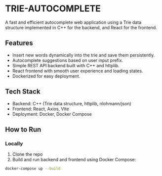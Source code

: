 # TRIE-AUTOCOMPLETE

A fast and efficient autocomplete web application using a Trie data structure implemented in C++ for the backend, and React for the frontend.

## Features

- Insert new words dynamically into the trie and save them persistently.
- Autocomplete suggestions based on user input prefix.
- Simple REST API backend built with C++ and httplib.
- React frontend with smooth user experience and loading states.
- Dockerized for easy deployment.

## Tech Stack

- Backend: C++ (Trie data structure, httplib, nlohmann/json)
- Frontend: React, Axios, Vite
- Deployment: Docker, Docker Compose

## How to Run

### Locally

1. Clone the repo
2. Build and run backend and frontend using Docker Compose:

```bash
docker-compose up --build
